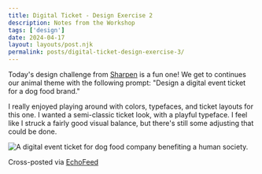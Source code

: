 ```yaml
---
title: Digital Ticket - Design Exercise 2
description: Notes from the Workshop
tags: ['design']
date: 2024-04-17
layout: layouts/post.njk
permalink: posts/digital-ticket-design-exercise-3/
---
```


Today's design challenge from [Sharpen](https://sharpen.design/) is a fun one! We get to continues our animal theme with the following prompt: "Design a digital event ticket for a dog food brand."

I really enjoyed playing around with colors, typefaces, and ticket layouts for this one. I wanted a semi-classic ticket look, with a playful typeface. I feel like I struck a fairly good visual balance, but there's still some adjusting that could be done.

![A digital event ticket for dog food company benefiting a human society.]()



Cross-posted via [EchoFeed](https://echofeed.app)
